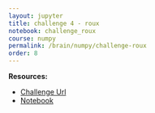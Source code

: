 ```yaml
---
layout: jupyter
title: challenge 4 - roux
notebook: challenge_roux
course: numpy
permalink: /brain/numpy/challenge-roux
order: 8
---
```


**Resources:**
- [Challenge Url](https://www.practiceprobs.com/problemsets/python-numpy/beginner/roux/)
- [Notebook](/assets/notebooks/challenge_roux.ipynb)
